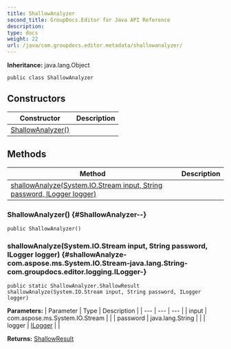```yaml
---
title: ShallowAnalyzer
second_title: GroupDocs.Editor for Java API Reference
description: 
type: docs
weight: 22
url: /java/com.groupdocs.editor.metadata/shallowanalyzer/
---
```

**Inheritance:**
java.lang.Object
```
public class ShallowAnalyzer
```
## Constructors

| Constructor | Description |
| --- | --- |
| [ShallowAnalyzer()](#ShallowAnalyzer--) |  |
## Methods

| Method | Description |
| --- | --- |
| [shallowAnalyze(System.IO.Stream input, String password, ILogger logger)](#shallowAnalyze-com.aspose.ms.System.IO.Stream-java.lang.String-com.groupdocs.editor.logging.ILogger-) |  |
### ShallowAnalyzer() {#ShallowAnalyzer--}
```
public ShallowAnalyzer()
```


### shallowAnalyze(System.IO.Stream input, String password, ILogger logger) {#shallowAnalyze-com.aspose.ms.System.IO.Stream-java.lang.String-com.groupdocs.editor.logging.ILogger-}
```
public static ShallowAnalyzer.ShallowResult shallowAnalyze(System.IO.Stream input, String password, ILogger logger)
```




**Parameters:**
| Parameter | Type | Description |
| --- | --- | --- |
| input | com.aspose.ms.System.IO.Stream |  |
| password | java.lang.String |  |
| logger | [ILogger](../../com.groupdocs.editor.logging/ilogger) |  |

**Returns:**
[ShallowResult](../../com.groupdocs.editor.metadata/shallowresult)
